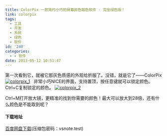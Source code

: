 ```yaml
---
title: ColorPix 一款简约小巧的屏幕颜色取色软件 - 完全绿色版！
link: colorpix
tags:
  - 工具
  - 开发
  - 系统
  - 绿色
  - 软件
id: '240'
categories:
  - - 软件
date: 2013-05-12 10:51:47
---
```


第一次看到它，就被它那灰色质感的外观给折服了。没错，就是它了——ColorPix [![colorpix_1](http://vsnote.test/wp-content/uploads/2013/05/colorpix_1.jpg)](http://vsnote.test/wp-content/uploads/2013/05/colorpix_1.jpg)   非常小巧NICE的界面，支持置顶，按任意键就可以锁定颜色。Ctrl+C复制锁定的颜色。 [![colorpix_2](http://vsnote.test/wp-content/uploads/2013/05/colorpix_2.jpg)](http://vsnote.test/wp-content/uploads/2013/05/colorpix_2.jpg)  

Ctrl+M打开放大镜，更精准的找到你需要的颜色！最大可以放大到28倍，还有什么颜色是不能取到呢？

#### 下载地址

[百度网盘下载](http://pan.baidu.com/share/link?shareid=471462&uk=1796312283 "百度网盘下载")(压缩包密码：vsnote.test)